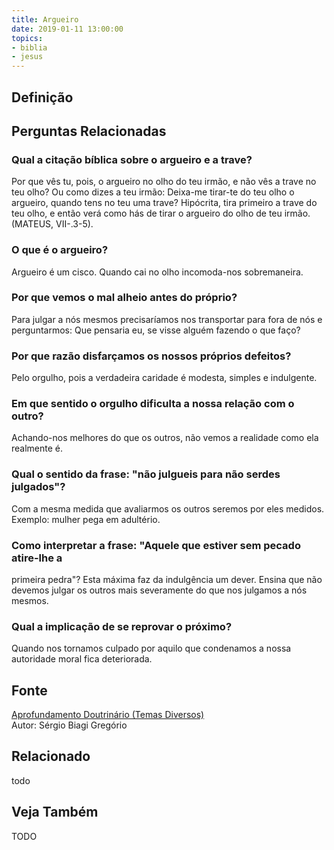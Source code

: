 ```yaml
---
title: Argueiro
date: 2019-01-11 13:00:00
topics: 
- biblia
- jesus
---
```


## Definição



## Perguntas Relacionadas

### Qual a citação bíblica sobre o argueiro e a trave?
Por que vês tu, pois, o argueiro no olho do teu irmão, e não vês a trave
no teu olho? Ou como dizes a teu irmão: Deixa-me tirar-te do teu olho o
argueiro, quando tens no teu uma trave? Hipócrita, tira primeiro a trave
do teu olho, e então verá como hás de tirar o argueiro do olho de teu
irmão. (MATEUS, VII-.3-5).

### O que é o argueiro?
Argueiro é um cisco. Quando cai no olho incomoda-nos sobremaneira.

### Por que vemos o mal alheio antes do próprio?
Para julgar a nós mesmos precisaríamos nos transportar para fora de nós
e perguntarmos: Que pensaria eu, se visse alguém fazendo o que faço?
### Por que razão disfarçamos os nossos próprios defeitos?
Pelo orgulho, pois a verdadeira caridade é modesta, simples e
indulgente.

### Em que sentido o orgulho dificulta a nossa relação com o outro?
Achando-nos melhores do que os outros, não vemos a realidade como ela
realmente é.

### Qual o sentido da frase: "não julgueis para não serdes julgados"?
Com a mesma medida que avaliarmos os outros seremos por eles medidos.
Exemplo: mulher pega em adultério.

### Como interpretar a frase: "Aquele que estiver sem pecado atire-lhe a
primeira pedra"?
Esta máxima faz da indulgência um dever. Ensina que não devemos julgar
os outros mais severamente do que nos julgamos a nós mesmos.

### Qual a implicação de se reprovar o próximo?
Quando nos tornamos culpado por aquilo que condenamos a nossa autoridade
moral fica deteriorada.

## Fonte
[Aprofundamento Doutrinário (Temas Diversos)](https://sites.google.com/view/aprofundamentodoutrinario/argueiro-e-a-trave-o)  
Autor: Sérgio Biagi Gregório



## Relacionado
todo

## Veja Também
TODO

